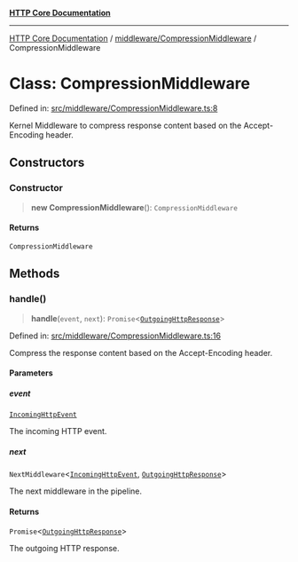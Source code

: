 [**HTTP Core Documentation**](../../../README.md)

***

[HTTP Core Documentation](../../../README.md) / [middleware/CompressionMiddleware](../README.md) / CompressionMiddleware

# Class: CompressionMiddleware

Defined in: [src/middleware/CompressionMiddleware.ts:8](https://github.com/stonemjs/http-core/blob/38177eda1505fdb30323b11ec31ef2a0f0840267/src/middleware/CompressionMiddleware.ts#L8)

Kernel Middleware to compress response content based on the Accept-Encoding header.

## Constructors

### Constructor

> **new CompressionMiddleware**(): `CompressionMiddleware`

#### Returns

`CompressionMiddleware`

## Methods

### handle()

> **handle**(`event`, `next`): `Promise`\<[`OutgoingHttpResponse`](../../../OutgoingHttpResponse/classes/OutgoingHttpResponse.md)\>

Defined in: [src/middleware/CompressionMiddleware.ts:16](https://github.com/stonemjs/http-core/blob/38177eda1505fdb30323b11ec31ef2a0f0840267/src/middleware/CompressionMiddleware.ts#L16)

Compress the response content based on the Accept-Encoding header.

#### Parameters

##### event

[`IncomingHttpEvent`](../../../IncomingHttpEvent/classes/IncomingHttpEvent.md)

The incoming HTTP event.

##### next

`NextMiddleware`\<[`IncomingHttpEvent`](../../../IncomingHttpEvent/classes/IncomingHttpEvent.md), [`OutgoingHttpResponse`](../../../OutgoingHttpResponse/classes/OutgoingHttpResponse.md)\>

The next middleware in the pipeline.

#### Returns

`Promise`\<[`OutgoingHttpResponse`](../../../OutgoingHttpResponse/classes/OutgoingHttpResponse.md)\>

The outgoing HTTP response.
